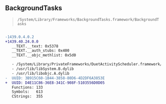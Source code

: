 ## BackgroundTasks

> `/System/Library/Frameworks/BackgroundTasks.framework/BackgroundTasks`

```diff

-1439.0.4.0.2
+1439.40.24.0.0
   __TEXT.__text: 0x5378
   __TEXT.__auth_stubs: 0x400
   __TEXT.__objc_methlist: 0x5d0

   - /System/Library/PrivateFrameworks/DuetActivityScheduler.framework/DuetActivityScheduler
   - /usr/lib/libSystem.B.dylib
   - /usr/lib/libobjc.A.dylib
-  UUID: 3B915C60-1B44-3858-80D6-4D2DF6A3853E
+  UUID: D4E11C86-36E8-341C-908F-5103556D0D05
   Functions: 133
   Symbols:   613
   CStrings:  355

```
